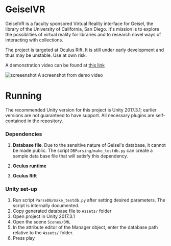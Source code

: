 # GeiselVR
GeiselVR is a faculty sponsored Virtual Reality interface for Geisel, the library of the University of California, San Diego. It's mission is to explore the possiblities of virtual reality for libraries and to research novel ways of interacting with collections.

The project is targeted at Oculus Rift. It is still under early development and thus may be unstable. Use at own risk.

A demonstration video can be found at [this link](https://drive.google.com/file/d/1cCNsZmEpmsADEDAzvLBtHvn7TMLVzUXR/view?usp=sharing)

![screeenshot](https://i.imgur.com/OK6L0p0.png)
A screenshot from demo video
# Running
The recommended Unity version for this project is Unity 2017.3.1; earlier versions are not guaranteed to have support. All necessary plugins are self-contained in the repository.

### Dependencies
1. **Database file**. Due to the sensitive nature of Geisel's database, it cannot be made public. The script `DBParsing/make_testdb.py` can create a sample data base file that will satisfy this dependency.

2. **Oculus runtime**

3. **Oculus Rift**

### Unity set-up
1. Run script `ParseDB/make_testdb.py` after setting desired parameters. The script is internally documented.
2. Copy generated database file to `Assets/` folder
3. Open project in Unity 2017.3.1
4. Open the scene `Scenes/DML`
5. In the attribute editor of the Manager object, enter the database path relative to the `Assets/` folder.
6. Press play
